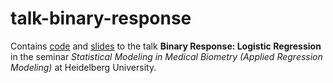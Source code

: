 # talk-binary-response

Contains [code](talk-binary-response.Rmd) and [slides](talk-binary-response.pdf) to the talk **Binary Response: Logistic Regression** in the seminar *Statistical Modeling in Medical Biometry (Applied Regression Modeling)* at Heidelberg University.
